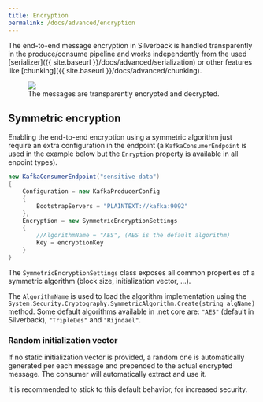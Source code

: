 ```yaml
---
title: Encryption
permalink: /docs/advanced/encryption
---
```


The end-to-end message encryption in Silverback is handled transparently in the produce/consume pipeline and works independently from the used [serializer]({{ site.baseurl }}/docs/advanced/serialization) or other features like [chunking]({{ site.baseurl }}/docs/advanced/chunking).

<figure>
	<a href="{{ site.baseurl }}/assets/images/diagrams/encryption.png"><img src="{{ site.baseurl }}/assets/images/diagrams/encryption.png"></a>
    <figcaption>The messages are transparently encrypted and decrypted.</figcaption>
</figure>

## Symmetric encryption

Enabling the end-to-end encryption using a symmetric algorithm just require an extra configuration in the endpoint (a `KafkaConsumerEndpoint` is used in the example below but the `Enryption` property is available in all enpoint types).

```csharp
new KafkaConsumerEndpoint("sensitive-data")
{
    Configuration = new KafkaProducerConfig
    {
        BootstrapServers = "PLAINTEXT://kafka:9092"
    },
    Encryption = new SymmetricEncryptionSettings
    {
        //AlgorithmName = "AES", (AES is the default algorithm)
        Key = encryptionKey
    }
}
```

The `SymmetricEncryptionSettings` class exposes all common properties of a symmetric algorithm (block size, initialization vector, ...).

The `AlgorithmName` is used to load the algorithm implementation using the `System.Security.Cryptography.SymmetricAlgorithm.Create(string algName)` method. Some default algorithms available in .net core are: `"AES"` (default in Silverback), `"TripleDes"` and `"Rijndael"`.

### Random initialization vector

If no static initialization vector is provided, a random one is automatically generated per each message and prepended to the actual encrypted message. The consumer will automatically extract and use it.

It is recommended to stick to this default behavior, for increased security.